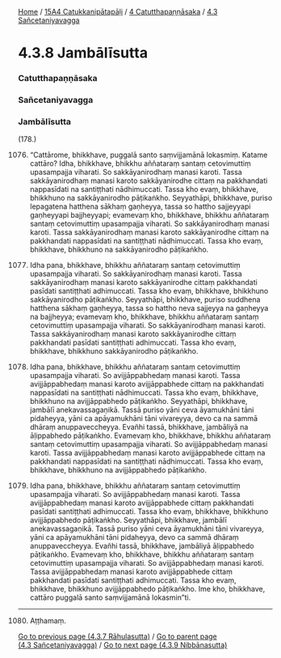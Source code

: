 
[Home](/) / [15A4 Catukkanipātapāḷi](/tipitaka/15A4.md) / [4 Catutthapaṇṇāsaka](/tipitaka/15A4/4.md) / [4.3 Sañcetaniyavagga](/tipitaka/15A4/4/4.3.md)

# 4.3.8 Jambālīsutta

### Catutthapaṇṇāsaka

### Sañcetaniyavagga

### Jambālīsutta

(178.)

1076. “Cattārome, bhikkhave, puggalā santo saṃvijjamānā lokasmiṃ. Katame cattāro? Idha, bhikkhave, bhikkhu aññataraṃ santaṃ cetovimuttiṃ upasampajja viharati. So sakkāyanirodhaṃ manasi karoti. Tassa sakkāyanirodhaṃ manasi karoto sakkāyanirodhe cittaṃ na pakkhandati nappasīdati na santiṭṭhati nādhimuccati. Tassa kho evaṃ, bhikkhave, bhikkhuno na sakkāyanirodho pāṭikaṅkho. Seyyathāpi, bhikkhave, puriso lepagatena hatthena sākhaṃ gaṇheyya, tassa so hattho sajjeyyapi gaṇheyyapi bajjheyyapi; evamevaṃ kho, bhikkhave, bhikkhu aññataraṃ santaṃ cetovimuttiṃ upasampajja viharati. So sakkāyanirodhaṃ manasi karoti. Tassa sakkāyanirodhaṃ manasi karoto sakkāyanirodhe cittaṃ na pakkhandati nappasīdati na santiṭṭhati nādhimuccati. Tassa kho evaṃ, bhikkhave, bhikkhuno na sakkāyanirodho pāṭikaṅkho.

1077. Idha pana, bhikkhave, bhikkhu aññataraṃ santaṃ cetovimuttiṃ upasampajja viharati. So sakkāyanirodhaṃ manasi karoti. Tassa sakkāyanirodhaṃ manasi karoto sakkāyanirodhe cittaṃ pakkhandati pasīdati santiṭṭhati adhimuccati. Tassa kho evaṃ, bhikkhave, bhikkhuno sakkāyanirodho pāṭikaṅkho. Seyyathāpi, bhikkhave, puriso suddhena hatthena sākhaṃ gaṇheyya, tassa so hattho neva sajjeyya na gaṇheyya na bajjheyya; evamevaṃ kho, bhikkhave, bhikkhu aññataraṃ santaṃ cetovimuttiṃ upasampajja viharati. So sakkāyanirodhaṃ manasi karoti. Tassa sakkāyanirodhaṃ manasi karoto sakkāyanirodhe cittaṃ pakkhandati pasīdati santiṭṭhati adhimuccati. Tassa kho evaṃ, bhikkhave, bhikkhuno sakkāyanirodho pāṭikaṅkho.

1078. Idha pana, bhikkhave, bhikkhu aññataraṃ santaṃ cetovimuttiṃ upasampajja viharati. So avijjāppabhedaṃ manasi karoti. Tassa avijjāppabhedaṃ manasi karoto avijjāppabhede cittaṃ na pakkhandati nappasīdati na santiṭṭhati nādhimuccati. Tassa kho evaṃ, bhikkhave, bhikkhuno na avijjāppabhedo pāṭikaṅkho. Seyyathāpi, bhikkhave, jambālī anekavassagaṇikā. Tassā puriso yāni ceva āyamukhāni tāni pidaheyya, yāni ca apāyamukhāni tāni vivareyya, devo ca na sammā dhāraṃ anuppaveccheyya. Evañhi tassā, bhikkhave, jambāliyā na āḷippabhedo pāṭikaṅkho. Evamevaṃ kho, bhikkhave, bhikkhu aññataraṃ santaṃ cetovimuttiṃ upasampajja viharati. So avijjāppabhedaṃ manasi karoti. Tassa avijjāppabhedaṃ manasi karoto avijjāppabhede cittaṃ na pakkhandati nappasīdati na santiṭṭhati nādhimuccati. Tassa kho evaṃ, bhikkhave, bhikkhuno na avijjāppabhedo pāṭikaṅkho.

1079. Idha pana, bhikkhave, bhikkhu aññataraṃ santaṃ cetovimuttiṃ upasampajja viharati. So avijjāppabhedaṃ manasi karoti. Tassa avijjāppabhedaṃ manasi karoto avijjāppabhede cittaṃ pakkhandati pasīdati santiṭṭhati adhimuccati. Tassa kho evaṃ, bhikkhave, bhikkhuno avijjāppabhedo pāṭikaṅkho. Seyyathāpi, bhikkhave, jambālī anekavassagaṇikā. Tassā puriso yāni ceva āyamukhāni tāni vivareyya, yāni ca apāyamukhāni tāni pidaheyya, devo ca sammā dhāraṃ anuppaveccheyya. Evañhi tassā, bhikkhave, jambāliyā āḷippabhedo pāṭikaṅkho. Evamevaṃ kho, bhikkhave, bhikkhu aññataraṃ santaṃ cetovimuttiṃ upasampajja viharati. So avijjāppabhedaṃ manasi karoti. Tassa avijjāppabhedaṃ manasi karoto avijjāppabhede cittaṃ pakkhandati pasīdati santiṭṭhati adhimuccati. Tassa kho evaṃ, bhikkhave, bhikkhuno avijjāppabhedo pāṭikaṅkho. Ime kho, bhikkhave, cattāro puggalā santo saṃvijjamānā lokasmin”ti.

---

1080. Aṭṭhamaṃ.



[Go to previous page (4.3.7 Rāhulasutta)](/tipitaka/15A4/4/4.3/4.3.7.md) / [Go to parent page (4.3 Sañcetaniyavagga)](/tipitaka/15A4/4/4.3.md) / [Go to next page (4.3.9 Nibbānasutta)](/tipitaka/15A4/4/4.3/4.3.9.md)


